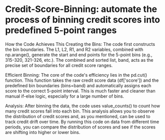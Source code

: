 # Credit-Score-Binning: automate the process of binning credit scores into predefined 5-point ranges



How the Code Achieves This
Creating the Bins: The code first constructs the bin boundaries. The L1, L2, R1, and R2 variables, combined with np.arange(), generate the start and end points for the 5-point bins (e.g., 315-320, 321-326, etc.). The combined and sorted list, band, acts as the precise set of boundaries for all credit score ranges.

Efficient Binning: The core of the code's efficiency lies in the pd.cut() function. This function takes the raw credit score data (df['score']) and the predefined bin boundaries (bins=band) and automatically assigns each score to the correct 5-point interval. This is much faster and cleaner than manual if-else logic, especially for a large number of bins.

Analysis: After binning the data, the code uses value_counts() to count how many credit scores fall into each bin. This analysis allows you to observe the distribution of credit scores and, as you mentioned, can be used to track credit drift over time. By running this code on data from different time periods, you can compare the distribution of scores and see if the scores are shifting into higher or lower bins.
